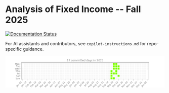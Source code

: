 # Analysis of Fixed Income -- Fall 2025

[![Documentation Status](https://readthedocs.org/projects/fixedincome2025/badge/?version=latest)](https://fixedincome2025.readthedocs.io/)

For AI assistants and contributors, see `copilot-instructions.md` for repo-specific guidance.

![2025 Yearly Heatmap](yearly_heatmaps/2025.png)
